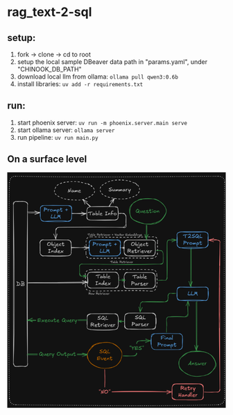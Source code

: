 # rag_text-2-sql

## setup:

1. fork -> clone -> cd to root
2. setup the local sample DBeaver data path in "params.yaml", under "CHINOOK_DB_PATH"
3. download local llm from ollama: ``ollama pull qwen3:0.6b``
4. install libraries: ``uv add -r requirements.txt``

## run:

1. start phoenix server: ``uv run -m phoenix.server.main serve``
2. start ollama server: ``ollama server``
3. run pipeline: ``uv run main.py``

## On a surface level

![1755674544635](image/README/1755674544635.png)
